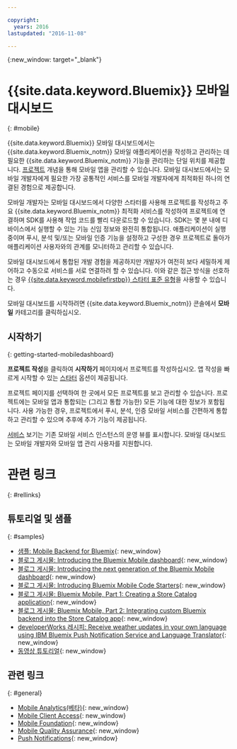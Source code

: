 ```yaml
---

copyright:
  years: 2016
lastupdated: "2016-11-08"

---
```

{:new_window: target="_blank"}

# {{site.data.keyword.Bluemix}} 모바일 대시보드
{: #mobile}

{{site.data.keyword.Bluemix}} 모바일 대시보드에서는 {{site.data.keyword.Bluemix_notm}} 모바일 애플리케이션을 작성하고 관리하는 데 필요한 {{site.data.keyword.Bluemix_notm}} 기능을 관리하는 단일 위치를 제공합니다. [프로젝트](projects.html) 개념을 통해 모바일 앱을 관리할 수 있습니다. 모바일 대시보드에서는 모바일 개발자에게 필요한 가장 공통적인 서비스를 모바일 개발자에게 최적화된 하나의 연결된 경험으로 제공합니다. 

모바일 개발자는 모바일 대시보드에서 다양한 스타터를 사용해 프로젝트를 작성하고 주요 {{site.data.keyword.Bluemix_notm}} 최적화 서비스를 작성하여 프로젝트에 연결하며 SDK를 사용해 작업 코드를 빨리 다운로드할 수 있습니다. SDK는 몇 분 내에 디바이스에서 실행할 수 있는 기능 신임 정보와 완전히 통합됩니다. 애플리케이션이 실행 중이며 푸시, 분석 및/또는 모바일 인증 기능을 설정하고 구성한 경우 프로젝트로 돌아가 애플리케이션 사용자와의 관계를 모니터하고 관리할 수 있습니다. 

모바일 대시보드에서 통합된 개발 경험을 제공하지만 개발자가 여전히 보다 세밀하게 제어하고 수동으로 서비스를 서로 연결하려 할 수 있습니다. 이와 같은 접근 방식을 선호하는 경우 [{{site.data.keyword.mobilefirstbp}} 스타터 표준 유형](try_mobile.html)을 사용할 수 있습니다. 


<!--With {{site.data.keyword.Bluemix}} Mobile services, you can incorporate pre-built, managed, and scalable cloud services into your mobile applications. You can focus on building your mobile apps, instead of the complexities of managing the back-end infrastructure.

The Mobile dashboard provides an integrated experience on {{site.data.keyword.Bluemix_notm}} where you can create mobile projects easily from within the dashboard.
-->


모바일 대시보드를 시작하려면 {{site.data.keyword.Bluemix_notm}} 콘솔에서 **모바일** 카테고리를 클릭하십시오. 


## 시작하기
{: getting-started-mobiledashboard}

**프로젝트 작성**을 클릭하여 **시작하기** 페이지에서 프로젝트를 작성하십시오. 앱 작성을 빠르게 시작할 수 있는 [스타터](starters.html) 옵션이 제공됩니다. 

프로젝트 페이지를 선택하여 한 곳에서 모든 프로젝트를 보고 관리할 수 있습니다. 프로젝트에는 모바일 앱과 통합되는 (그리고 통합 가능한) 모든 기능에 대한 정보가 포함됩니다. 사용 가능한 경우, 프로젝트에서 푸시, 분석, 인증 모바일 서비스를 간편하게 통합하고 관리할 수 있으며 추후에 추가 기능이 제공됩니다. 

[서비스](services.html) 보기는 기존 모바일 서비스 인스턴스의 운영 뷰를 표시합니다. 모바일 대시보드는 모바일 개발자와 모바일 앱 관리 사용자를 지원합니다. 


<!--You can also discover the {{site.data.keyword.Bluemix_notm}} Mobile offerings, link to the Mobile documentation and get answers from our {{site.data.keyword.Bluemix_notm}} Mobile services community on Stack Overflow.-->


# 관련 링크
{: #rellinks}

## 튜토리얼 및 샘플
{: #samples}

* [샘플: Mobile Backend for Bluemix](https://github.com/ibm-bluemix-mobile-services/mobiledashboard-storecatalog-backend){: new_window}
* [블로그 게시물: Introducing the Bluemix Mobile dashboard](https://developer.ibm.com/bluemix/2016/07/08/new-bluemix-mobile-dashboard/){: new_window}
* [블로그 게시물: Introducing the next generation of the Bluemix Mobile dashboard](https://www.ibm.com/blogs/bluemix/2016/10/next-gen-bluemix-mobile-dashboard/){: new_window}
* [블로그 게시물: Introducing Bluemix Mobile Code Starters](https://www.ibm.com/blogs/bluemix/2016/10/rapid-dev-with-mobile-code-starters/){: new_window}
* [블로그 게시물: Bluemix Mobile, Part 1: Creating a Store Catalog application](https://developer.ibm.com/bluemix/2016/07/13/bluemix-mobile-creating-store-catalog-app-part1/){: new_window}
* [블로그 게시물: Bluemix Mobile, Part 2: Integrating custom Bluemix backend into the Store Catalog app](https://developer.ibm.com/bluemix/2016/07/14/bluemix-mobile-integrating-custom-backend-part2/){: new_window}
* [developerWorks 레시피: Receive weather updates in your own language using IBM Bluemix Push Notification Service and Language Translator](https://developer.ibm.com/recipes/tutorials/receive-weather-updates-in-your-own-language-using-ibm-bluemix-push-notification-service-and-language-translator/){: new_window}
* [동영상 튜토리얼](https://www.youtube.com/channel/UCRW4t4Hzm9gzuiq5naERkCw){: new_window}

## 관련 링크
{: #general}

* [Mobile Analytics(베타)](/docs/services/mobileanalytics/index.html){: new_window}
* [Mobile Client Access](/docs/services/mobileaccess/index.html){: new_window}
* [Mobile Foundation](/docs/services/mobilefoundation/index.html){: new_window}
* [Mobile Quality Assurance](/docs/services/MobileQualityAssurance/index.html){: new_window}
* [Push Notifications](/docs/services/mobilepush/index.html){: new_window}
